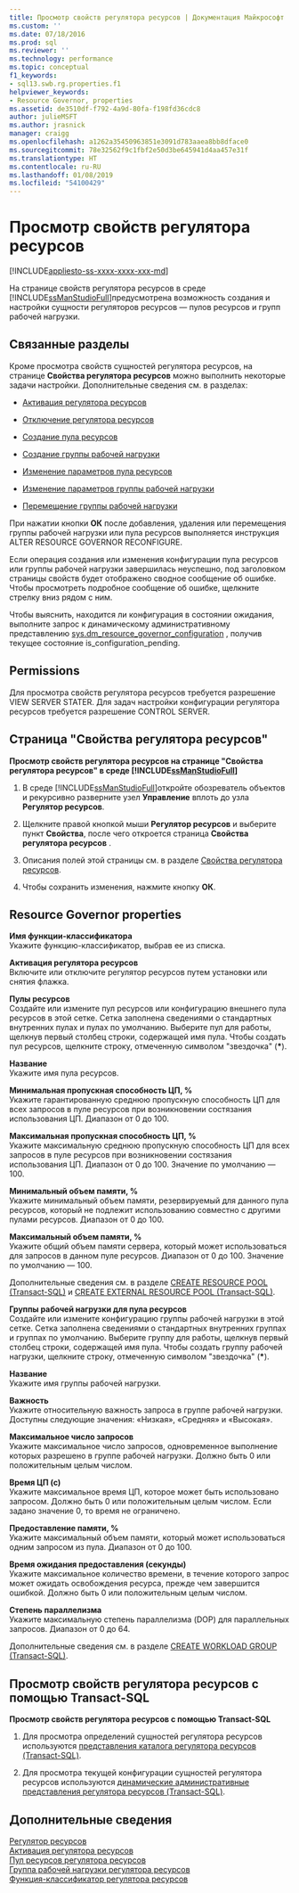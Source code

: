 ```yaml
---
title: Просмотр свойств регулятора ресурсов | Документация Майкрософт
ms.custom: ''
ms.date: 07/18/2016
ms.prod: sql
ms.reviewer: ''
ms.technology: performance
ms.topic: conceptual
f1_keywords:
- sql13.swb.rg.properties.f1
helpviewer_keywords:
- Resource Governor, properties
ms.assetid: de3510df-f792-4a9d-80fa-f198fd36cdc8
author: julieMSFT
ms.author: jrasnick
manager: craigg
ms.openlocfilehash: a1262a35450963851e3091d783aaea8bb8dface0
ms.sourcegitcommit: 78e32562f9c1fbf2e50d3be645941d4aa457e31f
ms.translationtype: HT
ms.contentlocale: ru-RU
ms.lasthandoff: 01/08/2019
ms.locfileid: "54100429"
---
```

# <a name="view-resource-governor-properties"></a>Просмотр свойств регулятора ресурсов
[!INCLUDE[appliesto-ss-xxxx-xxxx-xxx-md](../../includes/appliesto-ss-xxxx-xxxx-xxx-md.md)]

  На странице свойств регулятора ресурсов в среде [!INCLUDE[ssManStudioFull](../../includes/ssmanstudiofull-md.md)]предусмотрена возможность создания и настройки сущности регуляторов ресурсов — пулов ресурсов и групп рабочей нагрузки.  
  
 ##  <a name="BeforeYouBegin"></a> Связанные разделы 
 Кроме просмотра свойств сущностей регулятора ресурсов, на странице **Свойства регулятора ресурсов** можно выполнить некоторые задачи настройки. Дополнительные сведения см. в разделах:  
  
-   [Активация регулятора ресурсов](../../relational-databases/resource-governor/enable-resource-governor.md)  
  
-   [Отключение регулятора ресурсов](../../relational-databases/resource-governor/disable-resource-governor.md)  
  
-   [Создание пула ресурсов](../../relational-databases/resource-governor/create-a-resource-pool.md)  
  
-   [Создание группы рабочей нагрузки](../../relational-databases/resource-governor/create-a-workload-group.md)  
  
-   [Изменение параметров пула ресурсов](../../relational-databases/resource-governor/change-resource-pool-settings.md)  
  
-   [Изменение параметров группы рабочей нагрузки](../../relational-databases/resource-governor/change-workload-group-settings.md)  
  
-   [Перемещение группы рабочей нагрузки](../../relational-databases/resource-governor/move-a-workload-group.md)  
  
 При нажатии кнопки **ОК** после добавления, удаления или перемещения группы рабочей нагрузки или пула ресурсов выполняется инструкция ALTER RESOURCE GOVERNOR RECONFIGURE.  
  
 Если операция создания или изменения конфигурации пула ресурсов или группы рабочей нагрузки завершилась неуспешно, под заголовком страницы свойств будет отображено сводное сообщение об ошибке. Чтобы просмотреть подробное сообщение об ошибке, щелкните стрелку вниз рядом с ним.  
  
 Чтобы выяснить, находится ли конфигурация в состоянии ожидания, выполните запрос к динамическому административному представлению [sys.dm_resource_governor_configuration](../../relational-databases/system-dynamic-management-views/sys-dm-resource-governor-configuration-transact-sql.md) , получив текущее состояние is_configuration_pending.  
  
##  <a name="Permissions"></a> Permissions  
 Для просмотра свойств регулятора ресурсов требуется разрешение VIEW SERVER STATER. Для задач настройки конфигурации регулятора ресурсов требуется разрешение CONTROL SERVER.  
  
##  <a name="ViewRGProp"></a> Страница "Свойства регулятора ресурсов"  
 **Просмотр свойств регулятора ресурсов на странице "Свойства регулятора ресурсов" в среде [!INCLUDE[ssManStudioFull](../../includes/ssmanstudiofull-md.md)]**  
  
1.  В среде [!INCLUDE[ssManStudioFull](../../includes/ssmanstudiofull-md.md)]откройте обозреватель объектов и рекурсивно разверните узел **Управление** вплоть до узла **Регулятор ресурсов**.  
  
2.  Щелкните правой кнопкой мыши **Регулятор ресурсов** и выберите пункт **Свойства**, после чего откроется страница **Свойства регулятора ресурсов** .  
  
3.  Описания полей этой страницы см. в разделе [Свойства регулятора ресурсов](#RGProp).  
  
4.  Чтобы сохранить изменения, нажмите кнопку **ОК**.  
  
##  <a name="RGProp"></a> Resource Governor properties  
 **Имя функции-классификатора**  
 Укажите функцию-классификатор, выбрав ее из списка.  
  
 **Активация регулятора ресурсов**  
 Включите или отключите регулятор ресурсов путем установки или снятия флажка.  
  
 **Пулы ресурсов**  
 Создайте или измените пул ресурсов или конфигурацию внешнего пула ресурсов в этой сетке. Сетка заполнена сведениями о стандартных внутренних пулах и пулах по умолчанию. Выберите пул для работы, щелкнув первый столбец строки, содержащей имя пула. Чтобы создать пул ресурсов, щелкните строку, отмеченную символом "звездочка" (**&#42;**).  
  
 **Название**  
 Укажите имя пула ресурсов.  
  
 **Минимальная пропускная способность ЦП, %**  
 Укажите гарантированную среднюю пропускную способность ЦП для всех запросов в пуле ресурсов при возникновении состязания использования ЦП. Диапазон от 0 до 100.  
  
 **Максимальная пропускная способность ЦП, %**  
 Укажите максимальную среднюю пропускную способность ЦП для всех запросов в пуле ресурсов при возникновении состязания использования ЦП. Диапазон от 0 до 100. Значение по умолчанию — 100.  
  
 **Минимальный объем памяти, %**  
 Укажите минимальный объем памяти, резервируемый для данного пула ресурсов, который не подлежит использованию совместно с другими пулами ресурсов. Диапазон от 0 до 100.  
  
 **Максимальный объем памяти, %**  
 Укажите общий объем памяти сервера, который может использоваться для запросов в данном пуле ресурсов. Диапазон от 0 до 100. Значение по умолчанию — 100.  
  
 Дополнительные сведения см. в разделе [CREATE RESOURCE POOL (Transact-SQL)](../../t-sql/statements/create-resource-pool-transact-sql.md) и [CREATE EXTERNAL RESOURCE POOL (Transact-SQL)](../../t-sql/statements/create-external-resource-pool-transact-sql.md).  
  
 **Группы рабочей нагрузки для пула ресурсов**  
 Создайте или измените конфигурацию группы рабочей нагрузки в этой сетке. Сетка заполнена сведениями о стандартных внутренних группах и группах по умолчанию. Выберите группу для работы, щелкнув первый столбец строки, содержащей имя пула. Чтобы создать группу рабочей нагрузки, щелкните строку, отмеченную символом "звездочка" (**&#42;**).  
  
 **Название**  
 Укажите имя группы рабочей нагрузки.  
  
 **Важность**  
 Укажите относительную важность запроса в группе рабочей нагрузки. Доступны следующие значения: «Низкая», «Средняя» и «Высокая».  
  
 **Максимальное число запросов**  
 Укажите максимальное число запросов, одновременное выполнение которых разрешено в группе рабочей нагрузки. Должно быть 0 или положительным целым числом.  
  
 **Время ЦП (с)**  
 Укажите максимальное время ЦП, которое может быть использовано запросом. Должно быть 0 или положительным целым числом. Если задано значение 0, то время не ограничено.  
  
 **Предоставление памяти, %**  
 Укажите максимальный объем памяти, который может использоваться одним запросом из пула. Диапазон от 0 до 100.  
  
 **Время ожидания предоставления (секунды)**  
 Укажите максимальное количество времени, в течение которого запрос может ожидать освобождения ресурса, прежде чем завершится ошибкой. Должно быть 0 или положительным целым числом.  
  
 **Степень параллелизма**  
 Укажите максимальную степень параллелизма (DOP) для параллельных запросов. Диапазон от 0 до 64.  
  
 Дополнительные сведения см. в разделе [CREATE WORKLOAD GROUP (Transact-SQL)](../../t-sql/statements/create-workload-group-transact-sql.md).  
  
## <a name="view-resource-governor-properties-using-transact-sql"></a>Просмотр свойств регулятора ресурсов с помощью Transact-SQL  
 **Просмотр свойств регулятора ресурсов с помощью Transact-SQL**  
  
1.  Для просмотра определений сущностей регулятора ресурсов используются [представления каталога регулятора ресурсов (Transact-SQL)](../../relational-databases/system-catalog-views/resource-governor-catalog-views-transact-sql.md).  
  
2.  Для просмотра текущей конфигурации сущностей регулятора ресурсов используются [динамические административные представления регулятора ресурсов (Transact-SQL)](../../relational-databases/system-dynamic-management-views/resource-governor-related-dynamic-management-views-transact-sql.md).  
  
## <a name="more-information"></a>Дополнительные сведения
 [Регулятор ресурсов](../../relational-databases/resource-governor/resource-governor.md)   
 [Активация регулятора ресурсов](../../relational-databases/resource-governor/enable-resource-governor.md)   
 [Пул ресурсов регулятора ресурсов](../../relational-databases/resource-governor/resource-governor-resource-pool.md)   
 [Группа рабочей нагрузки регулятора ресурсов](../../relational-databases/resource-governor/resource-governor-workload-group.md)   
 [Функция-классификатор регулятора ресурсов](../../relational-databases/resource-governor/resource-governor-classifier-function.md)  
  
  

